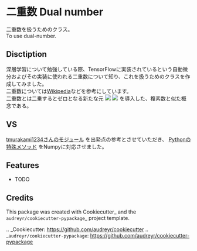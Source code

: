 # 二重数 Dual number
二重数を扱うためのクラス。  
To use dual-number.

## Disctiption
深層学習について勉強している際、TensorFlowに実装されているという自動微分およびその実装に使われる二重数について知り、これを扱うためのクラスを作成してみました。  
二重数については[Wikipedia](https://ja.wikipedia.org/wiki/二重数)などを参考にしています。  
二重数とは二乗するとゼロとなる新たな元
<img src="https://latex.codecogs.com/gif.latex?\inline&space;ε^2" />
<img src="https://latex.codecogs.com/gif.latex?\int_a^bf(x)dx" />
を導入した、複素数と似た概念である。

## VS
[tmurakami1234さんのモジュール](https://github.com/tmurakami1234/my_python_module/tree/master/dual)
を出発点の参考とさせていただき、
[Pythonの特殊メソッド](https://docs.python.org/ja/3/reference/datamodel.html)
をNumpyに対応させました。

Features
--------

* TODO

Credits
-------

This package was created with Cookiecutter_ and the `audreyr/cookiecutter-pypackage`_ project template.

.. _Cookiecutter: https://github.com/audreyr/cookiecutter
.. _`audreyr/cookiecutter-pypackage`: https://github.com/audreyr/cookiecutter-pypackage
